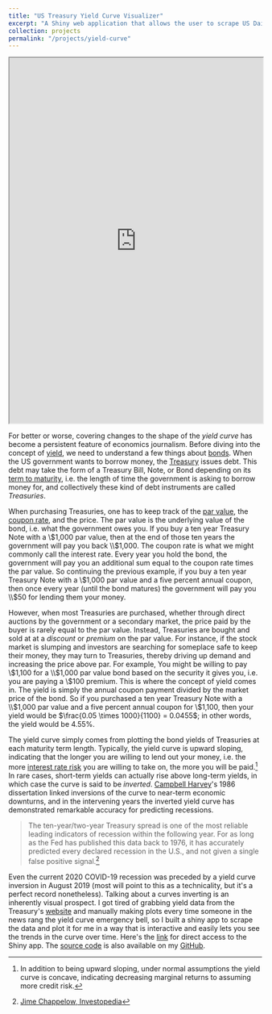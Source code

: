 ```yaml
---
title: "US Treasury Yield Curve Visualizer"
excerpt: "A Shiny web application that allows the user to scrape US Daily Treasury Yield Curve rates and plot them as a 3D surface.<br/><img src='/images/yield-curve.PNG'>"
collection: projects
permalink: "/projects/yield-curve"
---
```


<iframe src="https://davis-berlind.shinyapps.io/treasury-yield/" width="100%" height="725"></iframe><br/>

For better or worse, covering changes to the shape of the *yield curve* has become a persistent
feature of economics journalism. Before diving into the concept of [yield](https://www.investopedia.com/terms/y/yield.asp),
we need to understand a few things about [bonds](https://www.investopedia.com/terms/b/bond.asp). 
When the US government wants to borrow money, the [Treasury](https://en.wikipedia.org/wiki/United_States_Department_of_the_Treasury)
issues debt. This debt may take the form of a Treasury Bill, Note, or Bond depending on its 
[term to maturity](https://www.investopedia.com/terms/t/termtomaturity.asp), i.e. the length of
time the government is asking to borrow money for, and collectively these kind of debt instruments
are called *Treasuries*.

When purchasing Treasuries, one has to keep track of the [par value](https://www.investopedia.com/terms/p/parvalue.asp),
the [coupon rate](https://www.investopedia.com/terms/c/coupon-rate.asp),
and the price. The par value is the underlying value of the bond, i.e. what the government owes
you. If you buy a ten year Treasury Note with a \\$1,000 par value, then at the end of those ten
years the government will pay you back \\$1,000. The coupon rate is what we might commonly call
the interest rate. Every year you hold the bond, the government will pay you an additional sum
equal to the coupon rate times the par value. So continuing the previous example, if you buy a 
ten year Treasury Note with a \\$1,000 par value and a five percent annual coupon, then once
every year (until the bond matures) the government will pay you \\$50 for lending them your
money.

However, when most Treasuries are purchased, whether through direct auctions by the government
or a secondary market, the price paid by the buyer is rarely equal to the par value. Instead,
Treasuries are bought and sold at at a *discount* or *premium* on the par value. For instance,
if the stock market is slumping and investors are searching for someplace safe to keep their money, 
they may turn to Treasuries, thereby driving up demand and increasing the price above par. 
For example, You might be willing to pay \\$1,100 for a \\$1,000 par value bond based on the 
security it gives you, i.e. you are paying a \\$100 premium. This is where the concept of yield 
comes in. The yield is simply the annual coupon payment divided by the market price of the bond. 
So if you purchased a ten year Treasury Note with a \\$1,000 par value and a five percent annual 
coupon for \\$1,100, then your yield would be $\frac{0.05 \times 1000}{1100} = 0.0455$; in other 
words, the yield would be 4.55%.

The yield curve simply comes from plotting the bond yields of Treasuries at each maturity term
length. Typically, the yield curve is upward sloping, indicating that the longer you
are willing to lend out your money, i.e. the more [interest rate risk](https://www.investopedia.com/terms/i/interestraterisk.asp)
you are willing to take on, the more you will be paid.[^1] In rare cases, short-term yields 
can actually rise above long-term yields, in which case the curve is said to be *inverted*. 
[Campbell Harvey](https://en.wikipedia.org/wiki/Campbell_Harvey)'s 1986 dissertation linked 
inversions of the curve to near-term economic downturns, and in the intervening years the 
inverted yield curve has demonstrated remarkable accuracy for predicting recessions.

> The ten-year/two-year Treasury spread is one of the most reliable leading indicators of 
> recession within the following year. For as long as the Fed has published this data back to 1976, 
> it has accurately predicted every declared recession in the U.S., and not given a single false
> positive signal.[^2]

Even the current 2020 COVID-19 recession was preceded by a yield curve inversion in August 2019
(most will point to this as a technicality, but it's a perfect record nonetheless). Talking about a
curves inverting is an inherently visual prospect. I got tired of grabbing yield data from the
Treasury's [website](https://www.treasury.gov/resource-center/data-chart-center/interest-rates)
and manually making plots every time someone in the news rang the yield curve emergency bell,
so I built a shiny app to scrape the data and plot it for me in a way that is interactive and 
easily lets you see the trends in the curve over time. Here's the [link](https://davis-berlind.shinyapps.io/treasury-yield/)
for direct access to the Shiny app. The [source code](https://github.com/davis-berlind/treasury-yield)
is also available on my [GitHub](https://github.com/davis-berlind).

[^1]: In addition to being upward sloping, under normal assumptions the yield curve is concave, indicating decreasing marginal returns to assuming more credit risk.
[^2]: [Jime Chappelow, Investopedia](https://www.investopedia.com/terms/i/invertedyieldcurve.asp)
